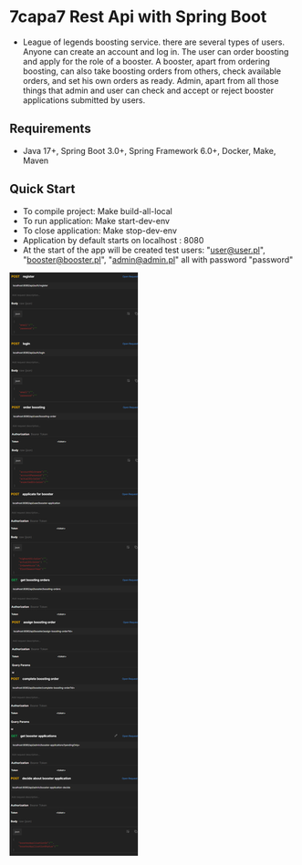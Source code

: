 # 7capa7 Rest Api with Spring Boot
* League of legends boosting service. there are several types of users. Anyone can create an account and log in. The user can order boosting and apply for the role of a booster. A booster, apart from ordering boosting, can also take boosting orders from others, check available orders, and set his own orders as ready. Admin, apart from all those things that admin and user can check and accept or reject booster applications submitted by users.

## Requirements
* Java 17+, Spring Boot 3.0+, Spring Framework 6.0+, Docker, Make, Maven

## Quick Start
* To compile project: Make build-all-local
* To run application: Make start-dev-env
* To close application: Make stop-dev-env
* Application by default starts on localhost : 8080
* At the start of the app will be created test users: "user@user.pl", "booster@booster.pl", "admin@admin.pl" all with password "password"

![postman](postman.png)
